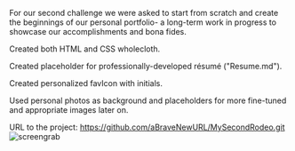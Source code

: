 For our second challenge we were asked to start from scratch and create the beginnings of our personal
portfolio- a long-term work in progress to showcase our accomplishments and bona fides.

Created both HTML and CSS wholecloth. 

Created placeholder for professionally-developed résumé ("Resume.md").

Created personalized favIcon with initials.

Used personal photos as background and placeholders for more fine-tuned and appropriate images later on.

URL to the project:
https://github.com/aBraveNewURL/MySecondRodeo.git
![screengrab](https://user-images.githubusercontent.com/108553499/182501961-5ac641e1-17eb-4e1f-8c61-4c4658a43992.jpg)
